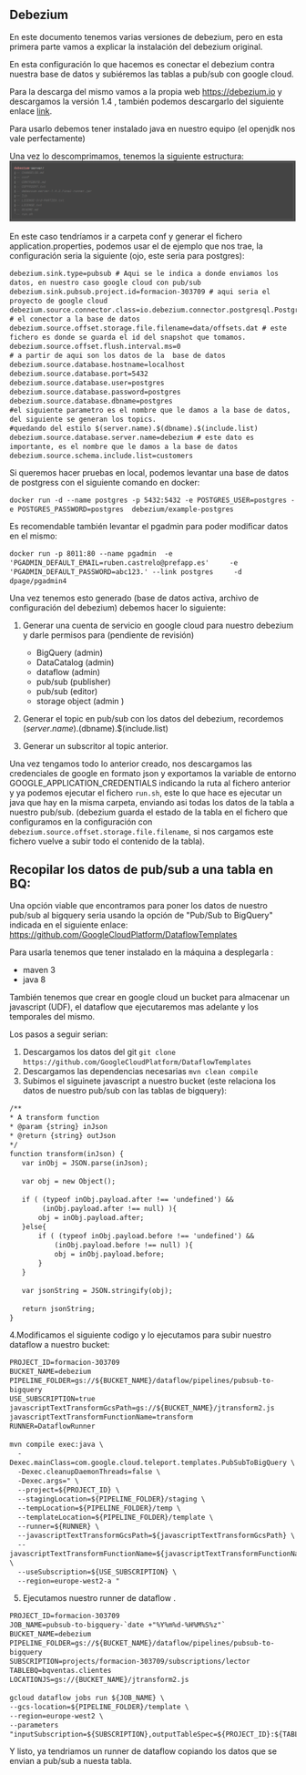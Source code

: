Debezium
-----
En este documento tenemos varias versiones de debezium, pero en esta primera parte vamos a explicar la instalación del debezium original. 

En esta configuración lo que hacemos es conectar el debezium contra nuestra base de datos y subiéremos las tablas a pub/sub con google cloud. 

Para la descarga del mismo vamos a la propia web https://debezium.io y descargamos la versión 1.4 , también podemos descargarlo del siguiente enlace [link](https://repo1.maven.org/maven2/io/debezium/debezium-server-dist/1.4.2.Final/debezium-server-dist-1.4.2.Final.tar.gz).

Para usarlo debemos tener instalado java en nuestro equipo (el openjdk nos vale perfectamente)

Una vez lo descomprimamos, tenemos la siguiente estructura: 
![contido carpeta debezium](images/carpeta-debezium.png)

En este caso tendríamos ir a carpeta conf y generar el fichero application.properties, podemos usar el de ejemplo que nos trae, la configuración seria la siguiente (ojo, este seria para postgres):

```
debezium.sink.type=pubsub # Aqui se le indica a donde enviamos los datos, en nuestro caso google cloud con pub/sub
debezium.sink.pubsub.project.id=formacion-303709 # aqui seria el proyecto de google cloud 
debezium.source.connector.class=io.debezium.connector.postgresql.PostgresConnector # el conector a la base de datos
debezium.source.offset.storage.file.filename=data/offsets.dat # este fichero es donde se guarda el id del snapshot que tomamos. 
debezium.source.offset.flush.interval.ms=0
# a partir de aqui son los datos de la  base de datos
debezium.source.database.hostname=localhost
debezium.source.database.port=5432
debezium.source.database.user=postgres
debezium.source.database.password=postgres
debezium.source.database.dbname=postgres
#el siguiente parametro es el nombre que le damos a la base de datos, del siguiente se generan los topics.
#quedando del estilo $(server.name).$(dbname).$(include.list)
debezium.source.database.server.name=debezium # este dato es importante, es el nombre que le damos a la base de datos
debezium.source.schema.include.list=customers
```
Si queremos hacer pruebas en local, podemos levantar una base de datos de postgress con el siguiente comando en docker:
```
docker run -d --name postgres -p 5432:5432 -e POSTGRES_USER=postgres -e POSTGRES_PASSWORD=postgres  debezium/example-postgres
```
Es recomendable también levantar el pgadmin para poder modificar datos en el mismo:
```
docker run -p 8011:80 --name pgadmin  -e 'PGADMIN_DEFAULT_EMAIL=ruben.castrelo@prefapp.es'     -e 'PGADMIN_DEFAULT_PASSWORD=abc123.' --link postgres     -d dpage/pgadmin4
```

Una vez tenemos esto generado (base de datos activa, archivo de configuración del debezium) debemos hacer lo siguiente:

 1. Generar una cuenta de servicio en google cloud para nuestro debezium y darle permisos para (pendiente de revisión)
 
	 - BigQuery (admin)
	 - DataCatalog (admin)
	 - dataflow (admin)
	 - pub/sub (publisher)
 	 - pub/sub (editor)
 	 - storage object (admin )

 2. Generar el topic en pub/sub con los datos del debezium, recordemos $(server.name).$(dbname).$(include.list)
 3. Generar un subscritor al topic anterior.

Una vez tengamos todo lo anterior creado, nos descargamos las credenciales de google en formato json y exportamos la variable de entorno GOOGLE_APPLICATION_CREDENTIALS indicando la ruta al fichero anterior y ya podemos ejecutar el fichero `run.sh`, este lo que hace es ejecutar un java que hay en la misma carpeta, enviando asi todas los datos de la tabla a nuestro pub/sub. (debezium guarda el estado de la tabla en el fichero que configuramos en la configuración con `debezium.source.offset.storage.file.filename`, si nos cargamos este fichero vuelve a subir todo el contenido de la tabla). 

Recopilar los datos de pub/sub a una tabla en BQ:
---
Una opción viable que encontramos para poner los datos de nuestro pub/sub al bigquery seria usando la opción de "Pub/Sub to BigQuery" indicada en el siguiente enlace: 
https://github.com/GoogleCloudPlatform/DataflowTemplates

Para usarla tenemos que tener instalado en la máquina a desplegarla :
 - maven 3 
 - java 8
 
También tenemos que crear en google cloud un bucket para almacenar un javascript (UDF), el dataflow que ejecutaremos mas adelante y los temporales del mismo. 

Los pasos a seguir serian:

 1. Descargamos los datos del git `git clone https://github.com/GoogleCloudPlatform/DataflowTemplates`
 2. Descargamos las dependencias necesarias `mvn clean compile`
 3. Subimos el siguinete javascript a nuestro bucket (este relaciona los datos de nuestro pub/sub con las tablas de bigquery):
 ```
/**
 * A transform function
 * @param {string} inJson
 * @return {string} outJson
 */
function transform(inJson) {
    var inObj = JSON.parse(inJson);

    var obj = new Object();

    if ( (typeof inObj.payload.after !== 'undefined') && 
         (inObj.payload.after !== null) ){
        obj = inObj.payload.after;
    }else{
        if ( (typeof inObj.payload.before !== 'undefined') && 
            (inObj.payload.before !== null) ){
            obj = inObj.payload.before; 
        }
    }

    var jsonString = JSON.stringify(obj);

    return jsonString;
}
```
4.Modificamos el siguiente codigo y lo ejecutamos para subir nuestro dataflow a nuestro bucket:
```
PROJECT_ID=formacion-303709
BUCKET_NAME=debezium
PIPELINE_FOLDER=gs://${BUCKET_NAME}/dataflow/pipelines/pubsub-to-bigquery
USE_SUBSCRIPTION=true
javascriptTextTransformGcsPath=gs://${BUCKET_NAME}/jtransform2.js
javascriptTextTransformFunctionName=transform
RUNNER=DataflowRunner

mvn compile exec:java \
  -Dexec.mainClass=com.google.cloud.teleport.templates.PubSubToBigQuery \
  -Dexec.cleanupDaemonThreads=false \
  -Dexec.args=" \
  --project=${PROJECT_ID} \
  --stagingLocation=${PIPELINE_FOLDER}/staging \
  --tempLocation=${PIPELINE_FOLDER}/temp \
  --templateLocation=${PIPELINE_FOLDER}/template \
  --runner=${RUNNER} \
  --javascriptTextTransformGcsPath=${javascriptTextTransformGcsPath} \
  --javascriptTextTransformFunctionName=${javascriptTextTransformFunctionName} \
  --useSubscription=${USE_SUBSCRIPTION} \
  --region=europe-west2-a "
```

5. Ejecutamos nuestro runner de dataflow . 
```
PROJECT_ID=formacion-303709
JOB_NAME=pubsub-to-bigquery-`date +"%Y%m%d-%H%M%S%z"`
BUCKET_NAME=debezium
PIPELINE_FOLDER=gs://${BUCKET_NAME}/dataflow/pipelines/pubsub-to-bigquery
SUBSCRIPTION=projects/formacion-303709/subscriptions/lector
TABLEBQ=bqventas.clientes
LOCATIONJS=gs://{BUCKET_NAME}/jtransform2.js

gcloud dataflow jobs run ${JOB_NAME} \
--gcs-location=${PIPELINE_FOLDER}/template \
--region=europe-west2 \
--parameters   "inputSubscription=${SUBSCRIPTION},outputTableSpec=${PROJECT_ID}:${TABLEBQ},javascriptTextTransformGcsPath=${LOCATIONJS},javascriptTextTransformFunctionName=transform"
```
Y listo, ya tendriamos un runner de dataflow copiando los datos que se envian a pub/sub a nuesta tabla. 
